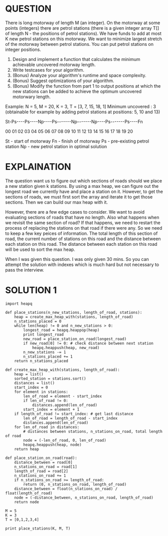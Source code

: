 # QUESTION
There is long motorway of length M (an integer). 
On the motorway at some points (integers) there are petrol stations (there is a given integer array T[] of length N - the positions of petrol stations). 
We have funds to add at most K new petrol stations on this motorway. 
We want to minimize largest stretch of the motorway between petrol stations.
You can put petrol stations on integer positions.

1. Design and implement a function that calculates the minimum achievable uncovered motorway length.
2. Write testcases for your algorithm.
3. (Bonus) Analyze your algorithm's runtime and space complexity.
4. (Bonus) Suggest optimizations of your algorithm.
5. (Bonus) Modify the function from part 1 to output positions at which the new stations can be added to
   achieve the optimum uncovered motorwary length.

Example: 
N = 5, M = 20, K = 3, T = [3, 7, 15, 18, 1] 
Minimum uncovered : 3 (obtainable for example by adding petrol stations at positions: 5, 10 and 13) 

St-Ps----Ps----Np----Ps-------Np-------Np----Ps-------Ps----Fn

00 01 02 03 04 05 06 07 08 09 10 11 12 13 14 15 16 17 18 19 20 

St - start of motorway
Fn - finish of motorway 
Ps - pre-existing petrol station 
Np - new petrol station in optimal solution

# EXPLAINATION
The question want us to figure out which sections of roads should we place a new station given k stations. By using a max heap, we can figure out the longest road we currently have and place a station on it. However, to get the sections of roads, we must first sort the array and iterate it to get those sections. Then we can build our max heap with it. 

However, there are a few edge cases to consider. We want to avoid evaluating sections of roads that have no length. Also what happens when we revisit the same section of road? If that happens, we need to restart the process of replacing the stations on that road if there were any. So we need to keep a few key peices of information. The total length of this section of road, the current number of stations on this road and the distance between each station on this road. The distance between each station on this road will be used to sort the max heap.

When I was given this question. I was only given 30 mins. So you can attempt the solution with indexes which is much hard but not necessary to pass the interview.

# SOLUTION 1
```
import heapq

def place_stations(n_new_stations, length_of_road, stations):
    heap = create_max_heap_with(stations, length_of_road)
    n_stations_placed = 0
    while len(heap) != 0 and n_new_stations > 0:
        longest_road = heapq.heappop(heap)
        print longest_road
        new_road = place_station_on_road(longest_road)
        if new_road[0] != 0: # check distance between next station
            heapq.heappush(heap, new_road)
        n_new_stations -= 1
        n_stations_placed += 1
    return n_stations_placed
    
def create_max_heap_with(stations, length_of_road):
    heap = list()
    sorted_station = stations.sort()
    distances = list()
    start_index = 0
    for element in stations:
        len_of_road = element - start_index
        if len_of_road != 0:
            distances.append(len_of_road)
        start_index = element + 1
    if length_of_road != start_index: # get last distance
        len_of_road = length_of_road - start_index
        distances.append(len_of_road)
    for len_of_road in distances:
        # distances between stations, n_stations_on_road, total length of road
        node = (-len_of_road, 0, len_of_road) 
        heapq.heappush(heap, node)
    return heap
    
def place_station_on_road(road):
    distance_between = road[0]
    n_stations_on_road = road[1]
    length_of_road = road[2]
    n_stations_on_road += 1
    if n_stations_on_road >= length_of_road:
        return (0, n_stations_on_road, length_of_road)
    distance_between = float(n_stations_on_road) / float(length_of_road)
    node = (-distance_between, n_stations_on_road, length_of_road)
    return node
    
M = 5
K = 3
T = [0,1,2,3,4]

print place_stations(K, M, T)
```
